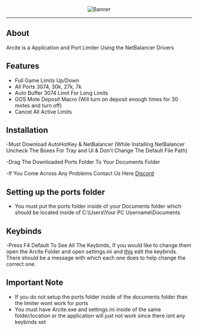 <div align="center">
    <img src="./asset/FMTLC46XoAQ_kSN.jpg" alt="Banner"/>
</div>

---

## About

Arcite is a Application and Port Limiter Using the NetBalancer Drivers

## Features
- Full Game Limits Up/Down
- All Ports 3074, 30k, 27k, 7k
- Auto Buffer 3074 Limit For Long Limits
- GOS Mote Deposit Macro (Will turn on deposit enough times for 30 motes and turn off)
- Cancel All Active Limits

## Installation
-Must Download AutoHotKey & NetBalancer (While Installing NetBalancer Uncheck The Boxes For Tray and UI & Don't Change The Default File Path)

-Drag The Downloaded Ports Folder To Your Documents Folder

-If You Come Across Any Problems Contact Us Here [Discord](https://discord.gg/fmKDsYagsS)

## Setting up the ports folder
- You must put the ports folder inside of your Documents folder which should be located inside of C:\Users\Your PC Username\Documents

## Keybinds
-Press F4 Default To See All The Keybinds, If you would like to change them open the Arcite Folder and open settings.ini and [this](https://www.autohotkey.com/docs/KeyList.htm) edit the keybinds. There should be a message with which each one does to help change the correct one.
## Important Note
- If you do not setup the ports folder inside of the documents folder than the limiter wont work for ports 
- You must have Arcite.exe and settings.ini inside of the same folder/location or the application will just not work since there isnt any keybinds set
